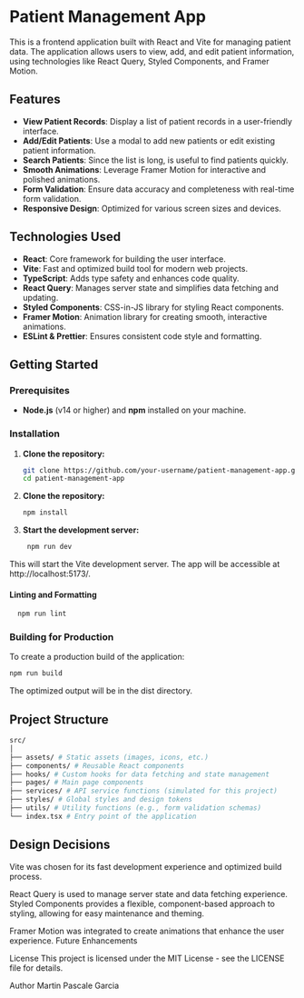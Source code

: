 # Patient Management App

This is a frontend application built with React and Vite for managing patient data. The application allows users to view, add, and edit patient information, using technologies like React Query, Styled Components, and Framer Motion.

## Features

- **View Patient Records**: Display a list of patient records in a user-friendly interface.
- **Add/Edit Patients**: Use a modal to add new patients or edit existing patient information.
- **Search Patients**: Since the list is long, is useful to find patients quickly.
- **Smooth Animations**: Leverage Framer Motion for interactive and polished animations.
- **Form Validation**: Ensure data accuracy and completeness with real-time form validation.
- **Responsive Design**: Optimized for various screen sizes and devices.

## Technologies Used

- **React**: Core framework for building the user interface.
- **Vite**: Fast and optimized build tool for modern web projects.
- **TypeScript**: Adds type safety and enhances code quality.
- **React Query**: Manages server state and simplifies data fetching and updating.
- **Styled Components**: CSS-in-JS library for styling React components.
- **Framer Motion**: Animation library for creating smooth, interactive animations.
- **ESLint & Prettier**: Ensures consistent code style and formatting.

## Getting Started

### Prerequisites

- **Node.js** (v14 or higher) and **npm** installed on your machine.

### Installation

1. **Clone the repository:**

   ```bash
   git clone https://github.com/your-username/patient-management-app.git
   cd patient-management-app
   ```

2. **Clone the repository:**

   ```bash
   npm install
   ```

3. **Start the development server:**
   ```bash
    npm run dev
   ```

This will start the Vite development server. The app will be accessible at http://localhost:5173/.

#### Linting and Formatting

```bash
  npm run lint
```

### Building for Production

To create a production build of the application:

```bash
npm run build
```

The optimized output will be in the dist directory.

## Project Structure

```bash
src/
│
├── assets/ # Static assets (images, icons, etc.)
├── components/ # Reusable React components
├── hooks/ # Custom hooks for data fetching and state management
├── pages/ # Main page components
├── services/ # API service functions (simulated for this project)
├── styles/ # Global styles and design tokens
├── utils/ # Utility functions (e.g., form validation schemas)
└── index.tsx # Entry point of the application
```

## Design Decisions

Vite was chosen for its fast development experience and optimized build process.

React Query is used to manage server state and data fetching experience.
Styled Components provides a flexible, component-based approach to styling, allowing for easy maintenance and theming.

Framer Motion was integrated to create animations that enhance the user experience.
Future Enhancements

License
This project is licensed under the MIT License - see the LICENSE file for details.

Author
Martin Pascale Garcia
